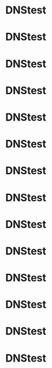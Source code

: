 # DNStest
# DNStest
# DNStest
# DNStest
# DNStest
# DNStest
# DNStest
# DNStest
# DNStest
# DNStest
# DNStest
# DNStest
# DNStest
# DNStest
